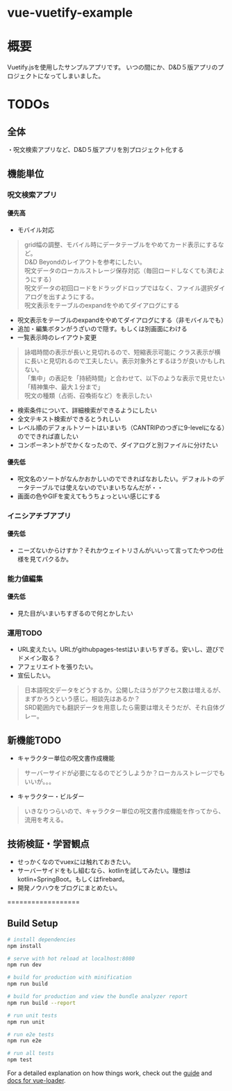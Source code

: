# vue-vuetify-example
# 概要
Vuetify.jsを使用したサンプルアプリです。
いつの間にか、D&D５版アプリのプロジェクトになってしまいました。

# TODOs
## 全体
・呪文検索アプリなど、D&D５版アプリを別プロジェクト化する

## 機能単位
### 呪文検索アプリ
#### 優先高
* モバイル対応
> grid幅の調整、モバイル時にデータテーブルをやめてカード表示にするなど。  
> D&D Beyondのレイアウトを参考にしたい。  
> 呪文データのローカルストレージ保存対応（毎回ロードしなくても済むようにする）  
> 呪文データの初回ロードをドラッグドロップではなく、ファイル選択ダイアログを出すようにする。  
> 呪文表示をテーブルのexpandをやめてダイアログにする  
* 呪文表示をテーブルのexpandをやめてダイアログにする（非モバイルでも）
* 追加・編集ボタンがうざいので隠す。もしくは別画面にわける
* 一覧表示時のレイアウト変更
>詠唱時間の表示が長いと見切れるので、短縮表示可能に
>クラス表示が横に長いと見切れるので工夫したい。表示対象外とするほうが良いかもしれない。  
>「集中」の表記を「持続時間」と合わせて、以下のような表示で見せたい  
>「精神集中、最大１分まで」  
>呪文の種類（占術、召喚術など）を表示したい
* 検索条件について、詳細検索ができるようにしたい
* 全文テキスト検索ができるとうれしい
* レベル順のデフォルトソートはいまいち（CANTRIPのつぎに9-levelになる）のでできれば直したい
* コンポーネントがでかくなったので、ダイアログと別ファイルに分けたい

#### 優先低
* 呪文名のソートがなんかおかしいのでできればなおしたい。デフォルトのデータテーブルでは使えないのでいまいちなんだが・・
* 画面の色やGIFを変えてもうちょっといい感じにする

### イニシアチブアプリ
#### 優先低
* ニーズないからけすか？それかウェイトリさんがいいって言ってたやつの仕様を見てパクるか。

### 能力値編集
#### 優先低
* 見た目がいまいちすぎるので何とかしたい

### 運用TODO
* URL変えたい。URLがgithubpages-testはいまいちすぎる。安いし、遊びでドメイン取る？
* アフェリエイトを張りたい。
* 宣伝したい。
>日本語呪文データをどうするか。公開したほうがアクセス数は増えるが、まずかろうという感じ。相談先はあるか？  
>SRD範囲内でも翻訳データを用意したら需要は増えそうだが、それ自体グレー。  

## 新機能TODO
* キャラクター単位の呪文書作成機能
>サーバーサイドが必要になるのでどうしようか？ローカルストレージでもいいが。。。  
* キャラクター・ビルダー
>いきなりつらいので、キャラクター単位の呪文書作成機能を作ってから、流用を考える。  

## 技術検証・学習観点
* せっかくなのでvuexには触れておきたい。
* サーバーサイドをもし組むなら、kotlinを試してみたい。理想はkotlin+SpringBoot。もしくはfirebard。
* 開発ノウハウをブログにまとめたい。

==================

## Build Setup

``` bash
# install dependencies
npm install

# serve with hot reload at localhost:8080
npm run dev

# build for production with minification
npm run build

# build for production and view the bundle analyzer report
npm run build --report

# run unit tests
npm run unit

# run e2e tests
npm run e2e

# run all tests
npm test
```

For a detailed explanation on how things work, check out the [guide](http://vuejs-templates.github.io/webpack/) and [docs for vue-loader](http://vuejs.github.io/vue-loader).

